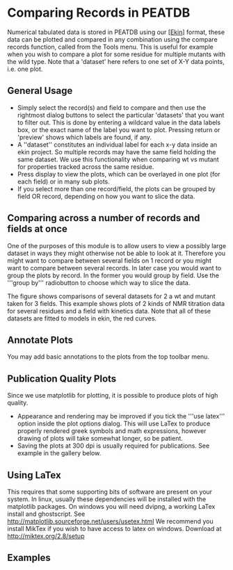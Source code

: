 # Comparing Records in PEATDB #

Numerical tabulated data is stored in PEATDB using our [[Ekin](Ekin.md)] format, these data can be plotted and compared in any combination using the compare records function, called from the Tools menu. This is useful for example when you wish to compare a plot for some residue for multiple mutants with the wild type. Note that a 'dataset' here refers to one set of X-Y data points, i.e. one plot.

## General Usage ##

  * Simply select the record(s) and field to compare and then use the rightmost dialog buttons to select the particular 'datasets' that you want to filter out. This is done by entering a wildcard value in the data labels box, or the exact name of the label you want to plot. Pressing return or 'preview' shows which labels are found, if any.
  * A ''dataset'' constitutes an individual label for each x-y data inside an ekin project. So multiple records may have the same field holding the same dataset. We use this functionality when comparing wt vs mutant for properties tracked across the same residue.
  * Press display to view the plots, which can be overlayed in one plot (for each field) or in many sub plots.
  * If you select more than one record/field, the plots can be grouped by field OR record, depending on how you want to slice the data.

## Comparing across a number of records and fields at once ##

One of the purposes of this module is to allow users to view a possibly large dataset in ways they might otherwise not be able to look at it. Therefore you might want to compare between several fields on 1 record or you might want to compare between several records. In later case you would want to group the plots by record. In the former you would group by field. Use the '''group by''' radiobutton to choose which way to slice the data.

The figure shows comparisons of several datasets for 2 a wt and mutant taken for 3 fields. This example shows plots of 2 kinds of NMR titration data for several residues and a field with kinetics data. Note that all of these datasets are fitted to models in ekin, the red curves.

## Annotate Plots ##

You may add basic annotations to the plots from the top toolbar menu.

## Publication Quality Plots ##

Since we use matplotlib for plotting, it is possible to produce plots of high quality.
  * Appearance and rendering may be improved if you tick the '''use latex''' option inside the plot options dialog. This will use LaTex to produce properly rendered greek symbols and math expressions, however drawing of plots will take somewhat longer, so be patient.
  * Saving the plots at 300 dpi is usually required for publications. See example in the gallery below.

## Using LaTex ##

This requires that some supporting bits of software are present on your system. In linux, usually these dependencies will be installed with the matplotlib packages. On windows you will need dvipng, a working LaTex install and ghostscript. See http://matplotlib.sourceforge.net/users/usetex.html
We recommend you install MikTex if you wish to have access to latex on windows. Download at http://miktex.org/2.8/setup

## Examples ##